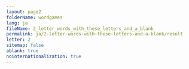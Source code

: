 ```yaml
---
layout: page2
folderName: wordgames
lang: ja
fileName: 2_letter_words_with_these_letters_and_a_blank
permalink: ja/2-letter-words-with-these-letters-and-a-blank/result
letter: 2
sitemap: false
ablank: true
nointernationalization: true
---
```

